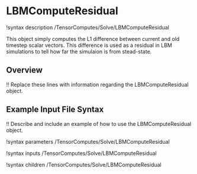 # LBMComputeResidual

!syntax description /TensorComputes/Solve/LBMComputeResidual

This object simply computes the L1 difference between current and old timestep scalar vectors. This difference is used as a residual in LBM simulations to tell how far the simulaion is from stead-state.

## Overview

!! Replace these lines with information regarding the LBMComputeResidual object.

## Example Input File Syntax

!! Describe and include an example of how to use the LBMComputeResidual object.

!syntax parameters /TensorComputes/Solve/LBMComputeResidual

!syntax inputs /TensorComputes/Solve/LBMComputeResidual

!syntax children /TensorComputes/Solve/LBMComputeResidual
